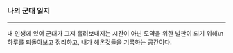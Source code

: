 ### 나의 군대 일지
---
내 인생에 있어 군대가 그저 흘려보내지는 시간이 아닌 도약을 위한 발판이 되기 위해\n
하루를 되돌아보고 정리하고, 내가 해온것들을 기록하는 공간이다.
